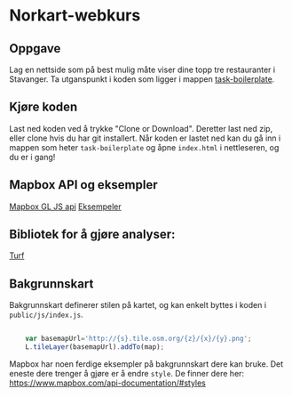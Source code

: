# Norkart-webkurs

## Oppgave
Lag en nettside som på best mulig måte viser dine topp tre restauranter i Stavanger. Ta utganspunkt i koden som ligger i mappen [task-boilerplate](./task-boilerplate).

## Kjøre koden
Last ned koden ved å trykke "Clone or Download". Deretter last ned zip, eller clone hvis du har git installert. Når koden er lastet ned kan du gå inn i mappen som heter `task-boilerplate` og åpne `index.html` i nettleseren, og du er i gang!

## Mapbox API og eksempler <a name="tutorial"> </a>
[Mapbox GL JS api](https://www.mapbox.com/mapbox-gl-js/api)
[Eksempeler](https://www.mapbox.com/mapbox-gl-js/example/simple-map/)

## Bibliotek for å gjøre analyser:
[Turf](http://turfjs.org/)

## Bakgrunnskart

Bakgrunnskart definerer stilen på kartet, og kan enkelt byttes i koden i `public/js/index.js`.

```javascript

    var basemapUrl='http://{s}.tile.osm.org/{z}/{x}/{y}.png';
    L.tileLayer(basemapUrl).addTo(map);

```
Mapbox har noen ferdige eksempler på bakgrunnskart dere kan bruke. Det eneste dere trenger å gjøre er å endre `style`.
De finner dere her: https://www.mapbox.com/api-documentation/#styles

